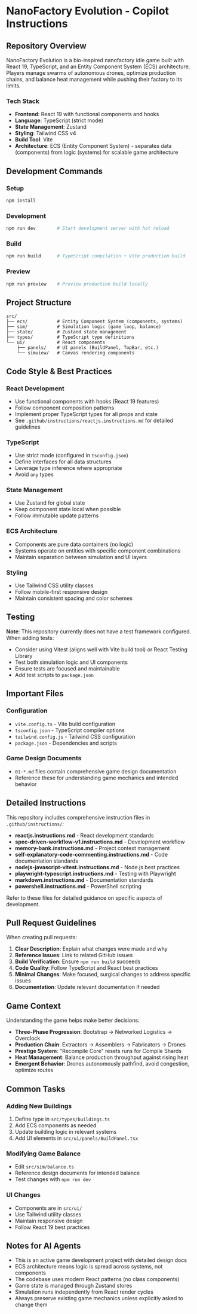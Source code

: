 # NanoFactory Evolution - Copilot Instructions

## Repository Overview

NanoFactory Evolution is a bio-inspired nanofactory idle game built with React 19, TypeScript, and an Entity Component System (ECS) architecture. Players manage swarms of autonomous drones, optimize production chains, and balance heat management while pushing their factory to its limits.

### Tech Stack
- **Frontend**: React 19 with functional components and hooks
- **Language**: TypeScript (strict mode)
- **State Management**: Zustand
- **Styling**: Tailwind CSS v4
- **Build Tool**: Vite
- **Architecture**: ECS (Entity Component System) - separates data (components) from logic (systems) for scalable game architecture

## Development Commands

### Setup
```bash
npm install
```

### Development
```bash
npm run dev        # Start development server with hot reload
```

### Build
```bash
npm run build      # TypeScript compilation + Vite production build
```

### Preview
```bash
npm run preview    # Preview production build locally
```

## Project Structure

```
src/
├── ecs/           # Entity Component System (components, systems)
├── sim/           # Simulation logic (game loop, balance)
├── state/         # Zustand state management
├── types/         # TypeScript type definitions
└── ui/            # React components
    ├── panels/    # UI panels (BuildPanel, TopBar, etc.)
    └── simview/   # Canvas rendering components
```

## Code Style & Best Practices

### React Development
- Use functional components with hooks (React 19 features)
- Follow component composition patterns
- Implement proper TypeScript types for all props and state
- See `.github/instructions/reactjs.instructions.md` for detailed guidelines

### TypeScript
- Use strict mode (configured in `tsconfig.json`)
- Define interfaces for all data structures
- Leverage type inference where appropriate
- Avoid `any` types

### State Management
- Use Zustand for global state
- Keep component state local when possible
- Follow immutable update patterns

### ECS Architecture
- Components are pure data containers (no logic)
- Systems operate on entities with specific component combinations
- Maintain separation between simulation and UI layers

### Styling
- Use Tailwind CSS utility classes
- Follow mobile-first responsive design
- Maintain consistent spacing and color schemes

## Testing

**Note**: This repository currently does not have a test framework configured. When adding tests:
- Consider using Vitest (aligns well with Vite build tool) or React Testing Library
- Test both simulation logic and UI components
- Ensure tests are focused and maintainable
- Add test scripts to `package.json`

## Important Files

### Configuration
- `vite.config.ts` - Vite build configuration
- `tsconfig.json` - TypeScript compiler options
- `tailwind.config.js` - Tailwind CSS configuration
- `package.json` - Dependencies and scripts

### Game Design Documents
- `01-*.md` files contain comprehensive game design documentation
- Reference these for understanding game mechanics and intended behavior

## Detailed Instructions

This repository includes comprehensive instruction files in `.github/instructions/`:

- **reactjs.instructions.md** - React development standards
- **spec-driven-workflow-v1.instructions.md** - Development workflow
- **memory-bank.instructions.md** - Project context management
- **self-explanatory-code-commenting.instructions.md** - Code documentation standards
- **nodejs-javascript-vitest.instructions.md** - Node.js best practices
- **playwright-typescript.instructions.md** - Testing with Playwright
- **markdown.instructions.md** - Documentation standards
- **powershell.instructions.md** - PowerShell scripting

Refer to these files for detailed guidance on specific aspects of development.

## Pull Request Guidelines

When creating pull requests:

1. **Clear Description**: Explain what changes were made and why
2. **Reference Issues**: Link to related GitHub issues
3. **Build Verification**: Ensure `npm run build` succeeds
4. **Code Quality**: Follow TypeScript and React best practices
5. **Minimal Changes**: Make focused, surgical changes to address specific issues
6. **Documentation**: Update relevant documentation if needed

## Game Context

Understanding the game helps make better decisions:

- **Three-Phase Progression**: Bootstrap → Networked Logistics → Overclock
- **Production Chain**: Extractors → Assemblers → Fabricators → Drones
- **Prestige System**: "Recompile Core" resets runs for Compile Shards
- **Heat Management**: Balance production throughput against rising heat
- **Emergent Behavior**: Drones autonomously pathfind, avoid congestion, optimize routes

## Common Tasks

### Adding New Buildings
1. Define type in `src/types/buildings.ts`
2. Add ECS components as needed
3. Update building logic in relevant systems
4. Add UI elements in `src/ui/panels/BuildPanel.tsx`

### Modifying Game Balance
- Edit `src/sim/balance.ts`
- Reference design documents for intended balance
- Test changes with `npm run dev`

### UI Changes
- Components are in `src/ui/`
- Use Tailwind utility classes
- Maintain responsive design
- Follow React 19 best practices

## Notes for AI Agents

- This is an active game development project with detailed design docs
- ECS architecture means logic is spread across systems, not components
- The codebase uses modern React patterns (no class components)
- Game state is managed through Zustand stores
- Simulation runs independently from React render cycles
- Always preserve existing game mechanics unless explicitly asked to change them
